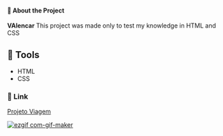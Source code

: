 #### 📕 About the Project
**VAlencar** This project was made only to test my knowledge in HTML and CSS

## 🔨 Tools
- HTML
- CSS

### :link: Link
<a href="https://alencar-bianca.github.io/viagem/"> Projeto Viagem
  
  ![ezgif com-gif-maker](https://user-images.githubusercontent.com/73860563/117037473-e3d37200-acdc-11eb-8aea-75adfc3097c8.gif)

